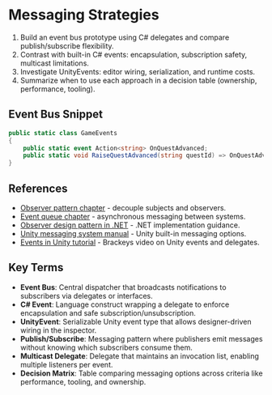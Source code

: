 # Messaging Strategies
1. Build an event bus prototype using C# delegates and compare publish/subscribe flexibility.
2. Contrast with built-in C# events: encapsulation, subscription safety, multicast limitations.
3. Investigate UnityEvents: editor wiring, serialization, and runtime costs.
4. Summarize when to use each approach in a decision table (ownership, performance, tooling).

## Event Bus Snippet
```csharp
public static class GameEvents
{
    public static event Action<string> OnQuestAdvanced;
    public static void RaiseQuestAdvanced(string questId) => OnQuestAdvanced?.Invoke(questId);
}
```






## References
- [Observer pattern chapter](https://gameprogrammingpatterns.com/observer.html) - decouple subjects and observers.
- [Event queue chapter](https://gameprogrammingpatterns.com/event-queue.html) - asynchronous messaging between systems.
- [Observer design pattern in .NET](https://learn.microsoft.com/en-us/dotnet/standard/events/observer-design-pattern) - .NET implementation guidance.
- [Unity messaging system manual](https://docs.unity3d.com/Manual/MessagingSystem.html) - Unity built-in messaging options.
- [Events in Unity tutorial](https://www.youtube.com/watch?v=Ywdr7z4St6M) - Brackeys video on Unity events and delegates.
## Key Terms
- **Event Bus**: Central dispatcher that broadcasts notifications to subscribers via delegates or interfaces.
- **C# Event**: Language construct wrapping a delegate to enforce encapsulation and safe subscription/unsubscription.
- **UnityEvent**: Serializable Unity event type that allows designer-driven wiring in the inspector.
- **Publish/Subscribe**: Messaging pattern where publishers emit messages without knowing which subscribers consume them.
- **Multicast Delegate**: Delegate that maintains an invocation list, enabling multiple listeners per event.
- **Decision Matrix**: Table comparing messaging options across criteria like performance, tooling, and ownership.
